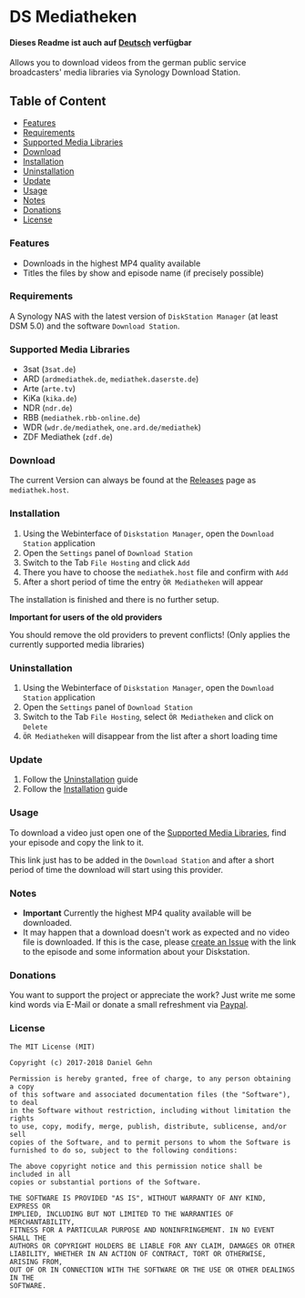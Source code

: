 # DS Mediatheken

#### Dieses Readme ist auch auf [Deutsch](README.md) verfügbar

Allows you to download videos from the german public service broadcasters' media libraries via Synology Download Station.

## Table of Content

- [Features](#features)
- [Requirements](#requirements)
- [Supported Media Libraries](#supported-media-libraries)
- [Download](#download)
- [Installation](#installation)
- [Uninstallation](#uninstallation)
- [Update](#update)
- [Usage](#usage)
- [Notes](#notes)
- [Donations](#donations)
- [License](#license)

### Features

- Downloads in the highest MP4 quality available
- Titles the files by show and episode name (if precisely possible)

### Requirements

A Synology NAS with the latest version of `DiskStation Manager` (at least DSM 5.0) and the software `Download Station`.

### Supported Media Libraries

- 3sat (`3sat.de`)
- ARD (`ardmediathek.de`, `mediathek.daserste.de`)
- Arte (`arte.tv`)
- KiKa (`kika.de`)
- NDR (`ndr.de`)
- RBB (`mediathek.rbb-online.de`)
- WDR (`wdr.de/mediathek`, `one.ard.de/mediathek`)
- ZDF Mediathek (`zdf.de`)

### Download

The current Version can always be found at the [Releases](https://github.com/iNaD/ds-mediatheken/releases/latest) page as `mediathek.host`.

### Installation

1. Using the Webinterface of `Diskstation Manager`, open the `Download Station` application
2. Open the `Settings` panel of `Download Station`
3. Switch to the Tab `File Hosting` and click `Add`
4. There you have to choose the `mediathek.host` file and confirm with `Add`
5. After a short period of time the entry `ÖR Mediatheken` will appear

The installation is finished and there is no further setup.

**Important for users of the old providers**

You should remove the old providers to prevent conflicts! (Only applies the currently supported media libraries)

### Uninstallation

1. Using the Webinterface of `Diskstation Manager`, open the `Download Station` application
2. Open the `Settings` panel of `Download Station`
3. Switch to the Tab `File Hosting`, select `ÖR Mediatheken` and click on `Delete`
4. `ÖR Mediatheken` will disappear from the list after a short loading time

### Update

1. Follow the [Uninstallation](#uninstallation) guide
2. Follow the [Installation](#installation) guide

### Usage

To download a video just open one of the [Supported Media Libraries](#supported-media-libraries), find your episode and copy the link to it.

This link just has to be added in the `Download Station` and after a short period of time the download will start using this provider.

### Notes


- **Important** Currently the highest MP4 quality available will be downloaded.
- It may happen that a download doesn't work as expected and no video file is downloaded. If this is the case, please [create an Issue](https://github.com/iNaD/ds-mediatheken/issues/new) with the link to the episode and some information about your Diskstation.

### Donations

You want to support the project or appreciate the work? Just write me some kind words via E-Mail or donate a small refreshment via [Paypal](https://paypal.me/theiNaD).

### License

```
The MIT License (MIT)

Copyright (c) 2017-2018 Daniel Gehn

Permission is hereby granted, free of charge, to any person obtaining a copy
of this software and associated documentation files (the "Software"), to deal
in the Software without restriction, including without limitation the rights
to use, copy, modify, merge, publish, distribute, sublicense, and/or sell
copies of the Software, and to permit persons to whom the Software is
furnished to do so, subject to the following conditions:

The above copyright notice and this permission notice shall be included in all
copies or substantial portions of the Software.

THE SOFTWARE IS PROVIDED "AS IS", WITHOUT WARRANTY OF ANY KIND, EXPRESS OR
IMPLIED, INCLUDING BUT NOT LIMITED TO THE WARRANTIES OF MERCHANTABILITY,
FITNESS FOR A PARTICULAR PURPOSE AND NONINFRINGEMENT. IN NO EVENT SHALL THE
AUTHORS OR COPYRIGHT HOLDERS BE LIABLE FOR ANY CLAIM, DAMAGES OR OTHER
LIABILITY, WHETHER IN AN ACTION OF CONTRACT, TORT OR OTHERWISE, ARISING FROM,
OUT OF OR IN CONNECTION WITH THE SOFTWARE OR THE USE OR OTHER DEALINGS IN THE
SOFTWARE.
```
